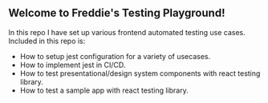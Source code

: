 ## Welcome to Freddie's Testing Playground!

In this repo I have set up various frontend automated testing use cases. Included in this repo is:

- How to setup jest configuration for a variety of usecases.
- How to implement jest in CI/CD.
- How to test presentational/design system components with react testing library.
- How to test a sample app with react testing library.
